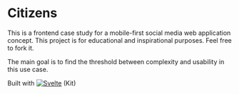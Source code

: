 # Citizens

This is a frontend case study for a mobile-first social media web application concept.
This project is for educational and inspirational purposes. Feel free to fork it.

The main goal is to find the threshold between complexity and usability in this use case.

Built with
[![Svelte][Svelte.dev]][Svelte-url]
(Kit)

[Svelte.dev]: https://img.shields.io/badge/Svelte-4A4A55?style=for-the-badge&logo=svelte&logoColor=FF3E00
[Svelte-url]: https://svelte.dev/
